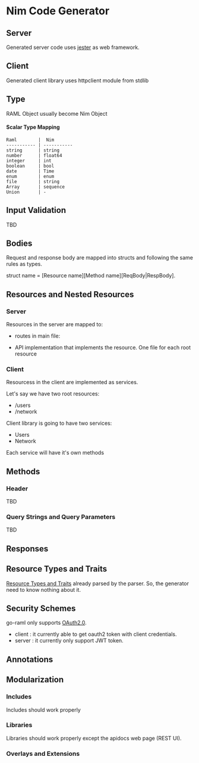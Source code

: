 # Nim Code Generator

## Server

Generated server code uses [jester](https://github.com/dom96/jester) as web framework.

## Client

Generated client library uses httpclient module from stdlib

## Type

RAML Object usually become Nim Object

#### Scalar Type Mapping
    Raml        |  Nim 
    ----------- | -----------
    string      | string
    number      | float64
    integer     | int
    boolean     | bool
    date        | Time
    enum        | enum
    file        | string
    Array       | sequence
    Union       | -


## Input Validation

TBD


## Bodies
Request  and response body are mapped into structs
and following the same rules as types.

struct name = [Resource name][Method name][ReqBody|RespBody].


## Resources and Nested Resources

### Server

Resources in the server are mapped to:

- routes in main file:
    
- API implementation that implements the resource. One file for each root resource

### Client

Resourcess in the client are implemented as services.

Let's say we have two root resources:
- /users
- /network

Client library is going to have two services:
- Users
- Network

Each service will have it's own methods

## Methods

### Header

TBD


### Query Strings and Query Parameters

TBD

## Responses

## Resource Types and Traits

[Resource Types and Traits](https://github.com/raml-org/raml-spec/blob/master/versions/raml-10/raml-10.md/#resource-types-and-traits) already parsed by the parser. So, the generator need to know nothing about it.

## Security Schemes

go-raml only supports [OAuth2.0](https://github.com/raml-org/raml-spec/blob/master/versions/raml-10/raml-10.md/#oauth-20).

- client : it currently able to get oauth2 token with client credentials.
- server : it currently only support JWT token.

## Annotations

## Modularization

### Includes

Includes should work properly

### Libraries

Libraries should work properly except the apidocs web page (REST UI).

### Overlays and Extensions

